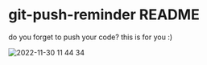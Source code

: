 # git-push-reminder README

do you forget to push your code? this is for you :)

![2022-11-30 11 44 34](https://user-images.githubusercontent.com/44727579/204756559-d0ec7a36-2b7c-496d-ad41-f1151b81c999.jpg)
